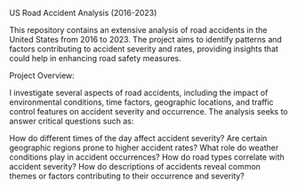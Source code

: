 US Road Accident Analysis (2016-2023)

This repository contains an extensive analysis of road accidents in the United States from 2016 to 2023. The project aims to identify patterns and factors contributing to accident severity and rates, providing insights that could help in enhancing road safety measures.

Project Overview:

I investigate several aspects of road accidents, including the impact of environmental conditions, time factors, geographic locations, and traffic control features on accident severity and occurrence. The analysis seeks to answer critical questions such as:

How do different times of the day affect accident severity?
Are certain geographic regions prone to higher accident rates?
What role do weather conditions play in accident occurrences?
How do road types correlate with accident severity?
How do descriptions of accidents reveal common themes or factors contributing to their occurrence and severity?

